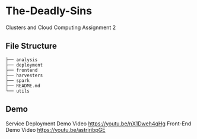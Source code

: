 # The-Deadly-Sins
Clusters and Cloud Computing Assignment 2


## File Structure

```
├── analysis
├── deployment
├── frontend
├── harvesters
├── spark
├── README.md
└── utils
```
## Demo
Service Deployment Demo Video
https://youtu.be/nX1Dweh4qHg
Front-End Demo Video
https://youtu.be/astrjribpGE
